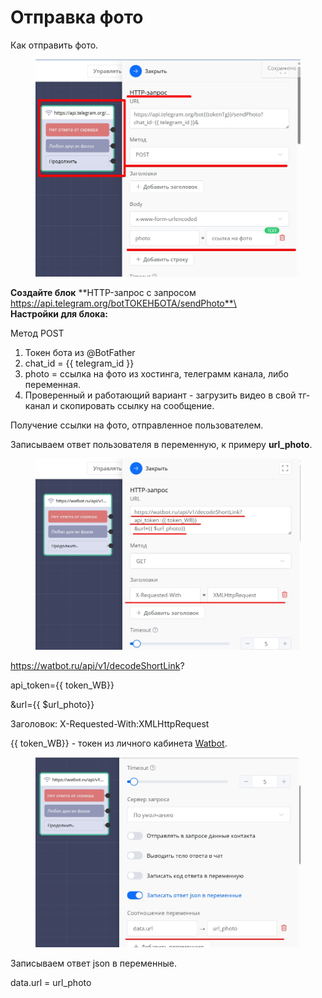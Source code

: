 # Отправка фото

Как отправить фото.

<figure><img src="../../../.gitbook/assets/Скриншот 31-07-2025 151530.jpg" alt=""><figcaption></figcaption></figure>

**Создайте блок** **HTTP-запрос с запросом https://api.telegram.org/botТОКЕНБОТА/sendPhoto**\
\
**Настройки для блока:**

Метод POST

1. Токен бота из @BotFather
2. chat\_id = \{{ telegram\_id \}}
3. photo = ссылка на фото из хостинга, телеграмм канала, либо переменная.
4. Проверенный и работающий вариант - загрузить видео в свой тг-канал и скопировать ссылку на сообщение.&#x20;

Получение ссылки на фото, отправленное пользователем.&#x20;

Записываем ответ пользователя в переменную, к примеру **url\_photo**.

<figure><img src="../../../.gitbook/assets/Скриншот 31-07-2025 152233.jpg" alt=""><figcaption></figcaption></figure>

https://watbot.ru/api/v1/decodeShortLink?

api\_token=\{{ token\_WB\}}

\&url=\{{ $url\_photo\}}



Заголовок: X-Requested-With:XMLHttpRequest

\{{ token\_WB\}} - токен из личного кабинета [Watbot](https://watbot.ru/account/api).&#x20;



<figure><img src="../../../.gitbook/assets/Скриншот 31-07-2025 152339.jpg" alt=""><figcaption></figcaption></figure>

Записываем ответ json в переменные.

data.url = url\_photo
